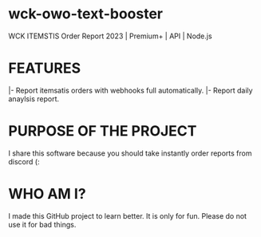 # wck-owo-text-booster
WCK ITEMSTIS Order Report 2023 | Premium+ | API | Node.js

# FEATURES
|- Report itemsatis orders with webhooks full automatically.
|- Report daily anaylsis report.

# PURPOSE OF THE PROJECT
I share this software because you should take instantly order reports from discord (:

# WHO AM I?
I made this GitHub project to learn better. It is only for fun. Please do not use it for bad things.
